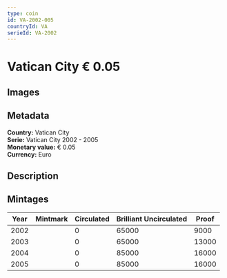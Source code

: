 ```yaml
---
type: coin
id: VA-2002-005
countryId: VA
serieId: VA-2002
---
```


# Vatican City € 0.05

## Images


## Metadata

**Country:** Vatican City\
**Serie:** Vatican City 2002 - 2005\
**Monetary value:** € 0.05\
**Currency:** Euro

## Description


## Mintages

| Year | Mintmark | Circulated | Brilliant Uncirculated | Proof |
| ---- | -------- | ---------- | ---------------------- | ----- |
| 2002 |  | 0| 65000 | 9000 |
| 2003 |  | 0| 65000 | 13000 |
| 2004 |  | 0| 85000 | 16000 |
| 2005 |  | 0| 85000 | 16000 |
